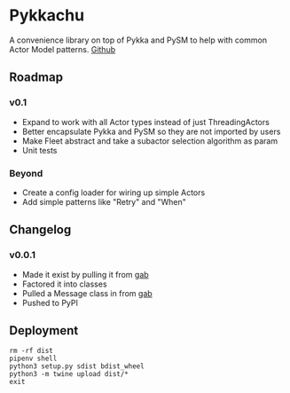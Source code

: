 # Pykkachu

A convenience library on top of Pykka and PySM to help with common Actor Model patterns.
[Github](https://github.com/amcknight/pykkachu)

## Roadmap
### v0.1
- Expand to work with all Actor types instead of just ThreadingActors
- Better encapsulate Pykka and PySM so they are not imported by users
- Make Fleet abstract and take a subactor selection algorithm as param
- Unit tests
### Beyond
- Create a config loader for wiring up simple Actors
- Add simple patterns like "Retry" and "When"

## Changelog
### v0.0.1
- Made it exist by pulling it from [gab](https://github.com/amcknight/gab)
- Factored it into classes
- Pulled a Message class in from [gab](https://github.com/amcknight/gab)
- Pushed to PyPI

## Deployment

```commandline
rm -rf dist
pipenv shell
python3 setup.py sdist bdist_wheel
python3 -m twine upload dist/*
exit
```
